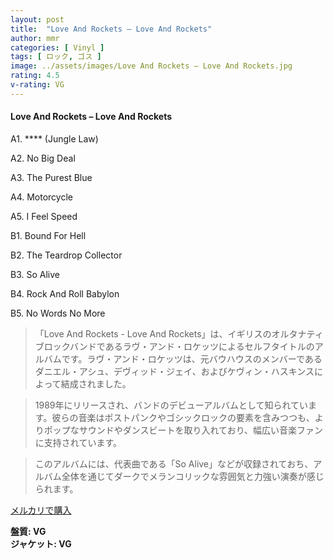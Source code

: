 ```yaml
---
layout: post
title:  "Love And Rockets – Love And Rockets"
author: mmr
categories: [ Vinyl ]
tags: [ ロック, ゴス ]
image: ../assets/images/Love And Rockets – Love And Rockets.jpg
rating: 4.5
v-rating: VG
---
```


#### Love And Rockets – Love And Rockets

A1. **** (Jungle Law)

A2. No Big Deal

A3. The Purest Blue

A4. Motorcycle

A5. I Feel Speed

B1. Bound For Hell

B2. The Teardrop Collector

B3. So Alive

B4. Rock And Roll Babylon

B5. No Words No More

> 「Love And Rockets - Love And Rockets」は、イギリスのオルタナティブロックバンドであるラヴ・アンド・ロケッツによるセルフタイトルのアルバムです。ラヴ・アンド・ロケッツは、元バウハウスのメンバーであるダニエル・アシュ、デヴィッド・ジェイ、およびケヴィン・ハスキンスによって結成されました。

> 1989年にリリースされ、バンドのデビューアルバムとして知られています。彼らの音楽はポストパンクやゴシックロックの要素を含みつつも、よりポップなサウンドやダンスビートを取り入れており、幅広い音楽ファンに支持されています。

> このアルバムには、代表曲である「So Alive」などが収録されておち、アルバム全体を通じてダークでメランコリックな雰囲気と力強い演奏が感じられます。



[メルカリで購入](https://jp.mercari.com/item/m80234913290)


<div class="mt-4 mb-4 d-flex align-items-center">
<strong class="mr-1">盤質: VG</strong>
</div>
<div class="mt-4 mb-4 d-flex align-items-center">
<strong class="mr-1">ジャケット: VG</strong>
</div>